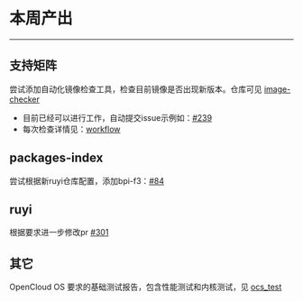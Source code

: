 # 本周产出

---

## 支持矩阵

尝试添加自动化镜像检查工具，检查目前镜像是否出现新版本。仓库可见 [image-checker](https://github.com/QA-Team-lo/image-checker)
- 目前已经可以进行工作，自动提交issue示例如：[#239](https://github.com/ruyisdk/support-matrix/issues/329)
- 每次检查详情见：[workflow](https://github.com/QA-Team-lo/image-checker/actions/runs/15812799385)

## packages-index

尝试根据新ruyi仓库配置，添加bpi-f3：[#84](https://github.com/ruyisdk/packages-index/pull/84)

## ruyi

根据要求进一步修改pr [#301](https://github.com/ruyisdk/ruyi/pull/301)

## 其它

OpenCloud OS 要求的基础测试报告，包含性能测试和内核测试，见 [ocs_test](../../memo/ocs_test/)